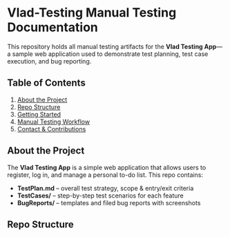 # Vlad-Testing Manual Testing Documentation

This repository holds all manual testing artifacts for the **Vlad Testing App**—a sample web application used to demonstrate test planning, test case execution, and bug reporting.

## Table of Contents
1. [About the Project](#about-the-project)  
2. [Repo Structure](#repo-structure)  
3. [Getting Started](#getting-started)  
4. [Manual Testing Workflow](#manual-testing-workflow)  
5. [Contact & Contributions](#contact--contributions)  

## About the Project
The **Vlad Testing App** is a simple web application that allows users to register, log in, and manage a personal to-do list. This repo contains:

- **TestPlan.md** – overall test strategy, scope & entry/exit criteria  
- **TestCases/** – step-by-step test scenarios for each feature  
- **BugReports/** – templates and filed bug reports with screenshots  

## Repo Structure


